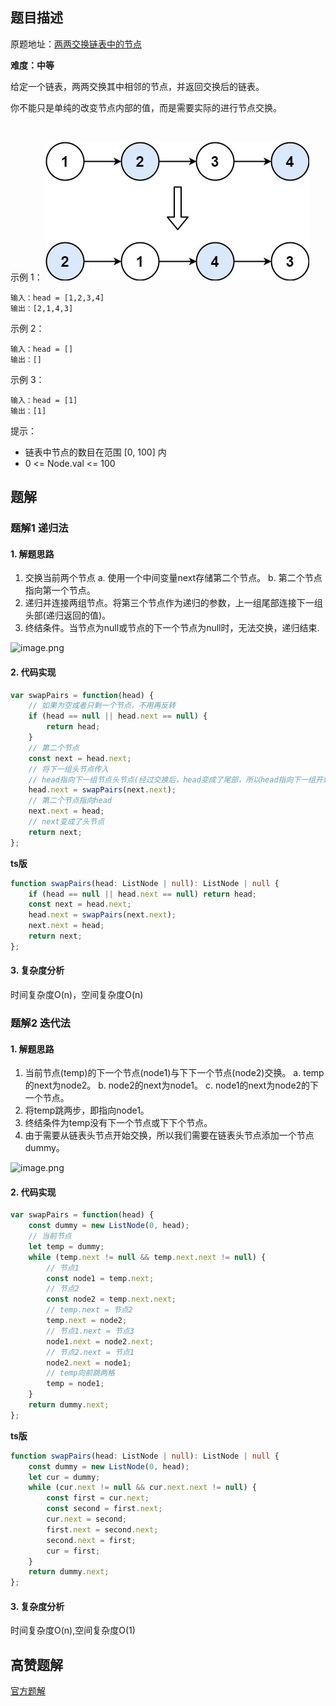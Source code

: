 ## 题目描述

原题地址：[两两交换链表中的节点](https://leetcode-cn.com/problems/swap-nodes-in-pairs/)

**难度：中等**

给定一个链表，两两交换其中相邻的节点，并返回交换后的链表。

你不能只是单纯的改变节点内部的值，而是需要实际的进行节点交换。

 

示例 1：
![](./img/swap_ex1.jpeg)
```
输入：head = [1,2,3,4]
输出：[2,1,4,3]
```
示例 2：
```
输入：head = []
输出：[]
```
示例 3：
```
输入：head = [1]
输出：[1]
```

提示：
- 链表中节点的数目在范围 [0, 100] 内
- 0 <= Node.val <= 100

## 题解
### 题解1 递归法
#### 1. 解题思路
1. 交换当前两个节点
    a. 使用一个中间变量next存储第二个节点。
    b. 第二个节点指向第一个节点。
2.  递归并连接两组节点。将第三个节点作为递归的参数，上一组尾部连接下一组头部(递归返回的值)。
3. 终结条件。当节点为null或节点的下一个节点为null时，无法交换，递归结束.

![image.png](https://pic.leetcode-cn.com/1624948707-wuMojE-image.png)

#### 2. 代码实现
```js
var swapPairs = function(head) {
    // 如果为空或者只剩一个节点，不用再反转
    if (head == null || head.next == null) {
        return head;
    }
    // 第二个节点
    const next = head.next;
    // 将下一组头节点传入
    // head指向下一组节点头节点(经过交换后，head变成了尾部，所以head指向下一组开始)
    head.next = swapPairs(next.next);
    // 第二个节点指向head
    next.next = head;
    // next变成了头节点
    return next;
};
```

**ts版**
```ts
function swapPairs(head: ListNode | null): ListNode | null {
    if (head == null || head.next == null) return head;
    const next = head.next;
    head.next = swapPairs(next.next);
    next.next = head;
    return next;
};
```

#### 3. 复杂度分析
时间复杂度O(n)，空间复杂度O(n)

### 题解2 迭代法
#### 1. 解题思路
1. 当前节点(temp)的下一个节点(node1)与下下一个节点(node2)交换。
    a. temp的next为node2。
    b. node2的next为node1。
    c. node1的next为node2的下一个节点。
2. 将temp跳两步，即指向node1。
3. 终结条件为temp没有下一个节点或下下个节点。
4. 由于需要从链表头节点开始交换，所以我们需要在链表头节点添加一个节点dummy。

![image.png](https://pic.leetcode-cn.com/1624948718-dagjeg-image.png)

#### 2. 代码实现
```js
var swapPairs = function(head) {
    const dummy = new ListNode(0, head);
    // 当前节点
    let temp = dummy;
    while (temp.next != null && temp.next.next != null) {
        // 节点1
        const node1 = temp.next;
        // 节点2
        const node2 = temp.next.next;
        // temp.next = 节点2
        temp.next = node2;
        // 节点1.next = 节点3
        node1.next = node2.next;
        // 节点2.next = 节点1
        node2.next = node1;
        // temp向前跳两格
        temp = node1;
    }
    return dummy.next;
};
```

**ts版**
```ts
function swapPairs(head: ListNode | null): ListNode | null {
    const dummy = new ListNode(0, head);
    let cur = dummy;
    while (cur.next != null && cur.next.next != null) {
        const first = cur.next;
        const second = first.next;
        cur.next = second;
        first.next = second.next;
        second.next = first;
        cur = first;
    }
    return dummy.next;
};
```

#### 3. 复杂度分析
时间复杂度O(n),空间复杂度O(1)

## 高赞题解
[官方题解](https://leetcode-cn.com/problems/swap-nodes-in-pairs/solution/liang-liang-jiao-huan-lian-biao-zhong-de-jie-di-91/)